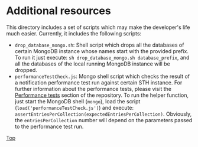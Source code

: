# Additional resources <a id="section0"></a>

This directory includes a set of scripts which may make the developer's life much easier. Currently, it includes the following scripts:

* ```drop_database_mongo.sh```: Shell script which drops all the databases of certain MongoDB instance whose names start with the provided prefix.
To run it just execute: ```sh drop_database_mongo.sh database_prefix```, and all the databases of the local running MongoDB instance
will be dropped.
* ```performanceTestCheck.js```: Mongo shell script which checks the result of a notification performance test run against
certain STH instance. For further information about the performance tests, please visit the [Performance tests](../test/perfomance/README.md)
section of the repository. To run the helper function, just start the MongoDB shell (```mongo```), load the script (```load('performanceTestCheck.js')```)
and execute: ```assertEntriesPerCollection(expectedEntriesPerCollection)```. Obviously, the ```entriesPerCollection``` number will
depend on the parameters passed to the performance test run.

[Top](#section0)
